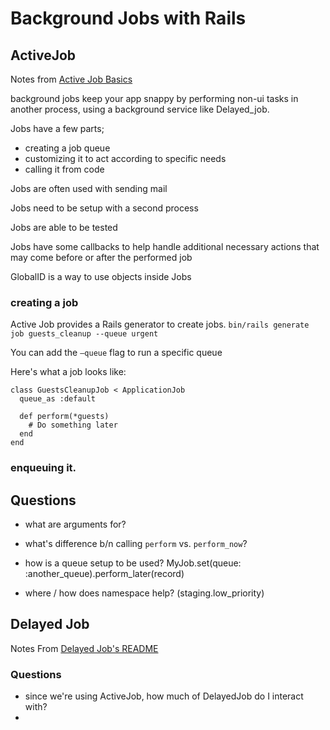 # Background Jobs with Rails

## ActiveJob

Notes from [Active Job Basics](http://guides.rubyonrails.org/active_job_basics.html)

background jobs keep your app snappy by performing non-ui tasks in another process, using a background service like Delayed_job.

Jobs have a few parts;
- creating a job queue
- customizing it to act according to specific needs
- calling it from code

Jobs are often used with sending mail

Jobs need to be setup with a second process

Jobs are able to be tested

Jobs have some callbacks to help handle additional necessary actions that may come before or after the performed job

GlobalID is a way to use objects inside Jobs


### creating a job

Active Job provides a Rails generator to create jobs.
`bin/rails generate job guests_cleanup --queue urgent`

You can add the `—queue` flag to run a specific queue

Here's what a job looks like:

```
class GuestsCleanupJob < ApplicationJob
  queue_as :default
 
  def perform(*guests)
    # Do something later
  end
end
```

###  enqueuing it.


## Questions

- what are arguments for?
- what's difference b/n calling `perform` vs. `perform_now`?

- how is a queue setup to be used?
MyJob.set(queue: :another_queue).perform_later(record)
- where / how does namespace help? (staging.low_priority)

## Delayed Job

Notes From [Delayed Job's README](https://github.com/collectiveidea/delayed_job)

### Questions
- since we're using ActiveJob, how much of DelayedJob do I interact with?
- 